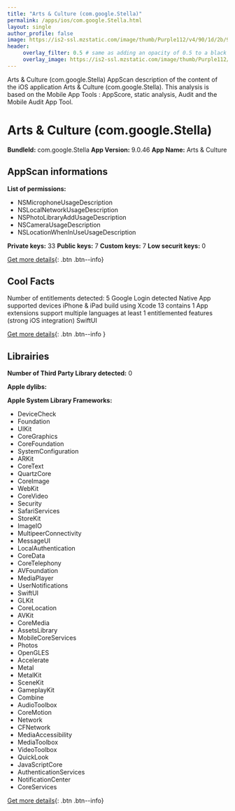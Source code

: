 ```yaml
---
title: "Arts & Culture (com.google.Stella)"
permalink: /apps/ios/com.google.Stella.html
layout: single
author_profile: false
image: https://is2-ssl.mzstatic.com/image/thumb/Purple112/v4/90/1d/2b/901d2b42-00d9-6421-4424-baac09f011ed/AppIcon-0-1x_U007emarketing-0-0-0-6-0-0-85-220.png/512x512bb.jpg
header: 
     overlay_filter: 0.5 # same as adding an opacity of 0.5 to a black background
     overlay_image: https://is2-ssl.mzstatic.com/image/thumb/Purple112/v4/90/1d/2b/901d2b42-00d9-6421-4424-baac09f011ed/AppIcon-0-1x_U007emarketing-0-0-0-6-0-0-85-220.png/512x512bb.jpg
---
```

Arts & Culture (com.google.Stella) AppScan description of the content of the iOS application Arts & Culture (com.google.Stella). This analysis is based on the Mobile App Tools : AppScore, static analysis, Audit and the Mobile Audit App Tool.

# Arts & Culture (com.google.Stella)

**BundleId:** com.google.Stella
**App Version:** 9.0.46
**App Name:** Arts & Culture


## AppScan informations 

**List of permissions:** 
- NSMicrophoneUsageDescription
- NSLocalNetworkUsageDescription
- NSPhotoLibraryAddUsageDescription
- NSCameraUsageDescription
- NSLocationWhenInUseUsageDescription
  
  
**Private keys:** 33
**Public keys:** 7
**Custom keys:** 7
**Low securit keys:** 0
  
[Get more details](/pricing.html){: .btn .btn--info}

## Cool Facts

Number of entitlements detected: 5
Google Login detected
Native App
supported devices iPhone & iPad
build using Xcode 13
contains 1 App extensions
support multiple languages
at least 1 entitlemented features (strong iOS integration)
SwiftUI
  
[Get more details](/pricing.html){: .btn .btn--info }

## Librairies 
**Number of Third Party Library detected:** 0


**Apple dylibs:**


**Apple System Library Frameworks:**
- DeviceCheck
- Foundation
- UIKit
- CoreGraphics
- CoreFoundation
- SystemConfiguration
- ARKit
- CoreText
- QuartzCore
- CoreImage
- WebKit
- CoreVideo
- Security
- SafariServices
- StoreKit
- ImageIO
- MultipeerConnectivity
- MessageUI
- LocalAuthentication
- CoreData
- CoreTelephony
- AVFoundation
- MediaPlayer
- UserNotifications
- SwiftUI
- GLKit
- CoreLocation
- AVKit
- CoreMedia
- AssetsLibrary
- MobileCoreServices
- Photos
- OpenGLES
- Accelerate
- Metal
- MetalKit
- SceneKit
- GameplayKit
- Combine
- AudioToolbox
- CoreMotion
- Network
- CFNetwork
- MediaAccessibility
- MediaToolbox
- VideoToolbox
- QuickLook
- JavaScriptCore
- AuthenticationServices
- NotificationCenter
- CoreServices


  
[Get more details](/pricing.html){: .btn .btn--info}

